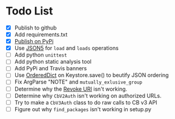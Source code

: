 # Todo List

- [x] Publish to github
- [x] Add requirements.txt
- [x] [Publish on PyPi][c]
- [x] Use [JSON5][b] for `load` and `loads` operations
- [ ] Add python `unittest`
- [ ] Add python static analysis tool
- [ ] Add PyPi and Travis banners
- [ ] Use [OrderedDict][a] on Keystore.save() to beutify JSON ordering
- [ ] Fix ArgParse "NOTE" and `mutually_exlusive_group`
- [ ] Determine why the [Revoke URI][d] isn't working.
- [ ] Determine why `CbV2Auth` isn't working on authorized URLs.
- [ ] Try to make a `CbV3Auth` class to do raw calls to CB v3 API
- [ ] Figure out why `find_packages` isn't working in setup.py

[a]: https://docs.python.org/3.12/library/collections.html#collections.OrderedDict (OrderedDict)
[b]: https://github.com/Kijewski/pyjson5 (JSON5)
[c]: https://packaging.python.org/en/latest/tutorials/packaging-projects/ (PyPi)
[d]: https://forums.coinbasecloud.dev/t/did-oauth2-revoke-uri-stop-doing-work/7394 (Revoke URI)
[e]: 
[f]: 
[g]: 
[h]: 
[i]: 
[j]: 
[k]: 
[l]: 
[m]: 
[n]: 
[o]: 
[p]: 
[q]: 
[r]: 
[s]: 
[t]: 
[u]: 
[v]: 
[w]: 
[x]: 
[y]: 
[z]: 
[0]: 
[1]: 
[2]: 
[3]: 
[4]: 
[5]: 
[6]: 
[7]: 
[8]: 
[9]: 
